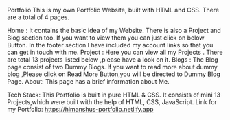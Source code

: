 Portfolio
This is my own Portfolio Website, built with HTML and CSS. There are a total of 4 pages.

Home : It contains the basic idea of my Website. There is also a Project and Blog section too. If you want to view them you can just click on below Button. In the footer section I have included my account links so that you can get in touch with me.
Project : Here you can view all my Projects . There are total 13 projects listed below ,please have a look on it.
Blogs : The Blog page consist of two Dummy Blogs. If you want to read more about dummy blog ,Please click on Read More Button,you will be directed to Dummy Blog Page.
About: This page has a brief information about Me.

Tech Stack:
This Portfolio is built in pure HTML & CSS.
It consists of mini 13 Projects,which were built with the help of HTML, CSS, JavaScript.
Link for my Portfolio:
https://himanshus-portfolio.netlify.app
